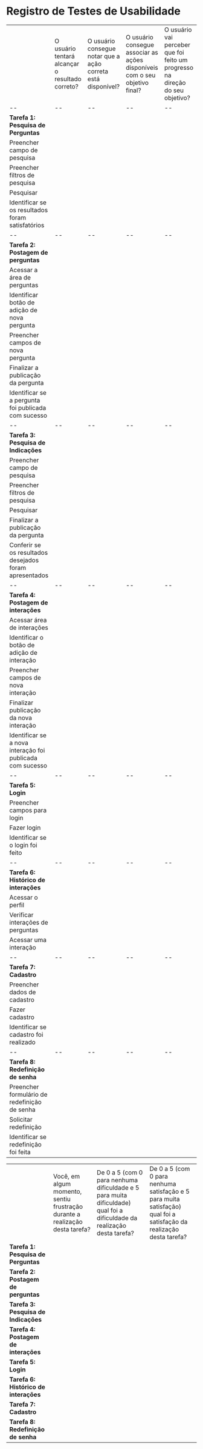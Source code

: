# Registro de Testes de Usabilidade

||||||
|--|--|--|--|--|
||O usuário tentará alcançar o resultado correto?|O usuário consegue notar que a ação correta está disponível?|O usuário consegue associar as ações disponíveis com o seu objetivo final?|O usuário vai perceber que foi feito um progresso na direção do seu objetivo?|
|--|--|--|--|--|
|**Tarefa 1: Pesquisa de Perguntas**|||||
|Preencher campo de pesquisa|||||
|Preencher filtros de pesquisa|||||
|Pesquisar|||||
|Identificar se os resultados foram satisfatórios|||||
|--|--|--|--|--|
|**Tarefa 2: Postagem de perguntas**|||||
|Acessar a área de perguntas|||||
|Identificar botão de adição de nova pergunta|||||
|Preencher campos  de nova pergunta|||||
|Finalizar a publicação da pergunta|||||
|Identificar se a pergunta foi publicada com sucesso|||||
|--|--|--|--|--|
|**Tarefa 3: Pesquisa de Indicações**|||||
|Preencher campo de pesquisa|||||
|Preencher filtros de pesquisa|||||
|Pesquisar|||||
|Finalizar a publicação da pergunta|||||
|Conferir se os resultados desejados foram apresentados|||||
|--|--|--|--|--|
|**Tarefa 4: Postagem de interações**|||||
|Acessar área de interações|||||
|Identificar o botão de adição de interação|||||
|Preencher campos de nova interação|||||
|Finalizar publicação da nova interação|||||
|Identificar se a nova interação foi publicada com sucesso|||||
|--|--|--|--|--|
|**Tarefa 5: Login**|||||
|Preencher campos para login|||||
|Fazer login|||||
|Identificar se o login foi feito|||||
|--|--|--|--|--|
|**Tarefa 6: Histórico de interações**|||||
|Acessar o perfil|||||
|Verificar interações de perguntas|||||
|Acessar uma interação|||||
|--|--|--|--|--|
|**Tarefa 7: Cadastro**|||||
|Preencher dados de cadastro|||||
|Fazer cadastro|||||
|Identificar se cadastro foi realizado|||||
|--|--|--|--|--|
|**Tarefa 8: Redefinição de senha**|||||
|Preencher formulário de redefinição de senha|||||
|Solicitar redefinição|||||
|Identificar se redefinição foi feita|||||

|||||
|--|--|--|--|
||Você, em algum momento, sentiu frustração durante a realização desta tarefa?|De 0 a 5 (com 0 para nenhuma dificuldade e 5 para muita dificuldade) qual foi a dificuldade da realização desta tarefa?|De 0 a 5 (com 0 para nenhuma satisfação e 5 para muita satisfação) qual foi a satisfação da realização desta tarefa?|
|**Tarefa 1: Pesquisa de Perguntas**||||
|**Tarefa 2: Postagem de perguntas**||||
|**Tarefa 3: Pesquisa de Indicações**||||
|**Tarefa 4: Postagem de interações**||||
|**Tarefa 5: Login**||||
|**Tarefa 6: Histórico de interações**||||
|**Tarefa 7: Cadastro**||||
|**Tarefa 8: Redefinição de senha**||||
